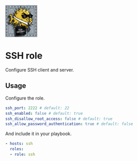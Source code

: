 <img src="/logos/ssh.png" alt="ssh logo" width="100" height="100">

# SSH role

Configure SSH client and server.

## Usage

Configure the role.

```yml
ssh_port: 2222 # default: 22
ssh_enabled: false # default: true
ssh_disallow_root_access: false # default: true
ssh_allow_password_authentication: true # default: false
```

And include it in your playbook.

```yml
- hosts: ssh
  roles:
  - role: ssh
```
